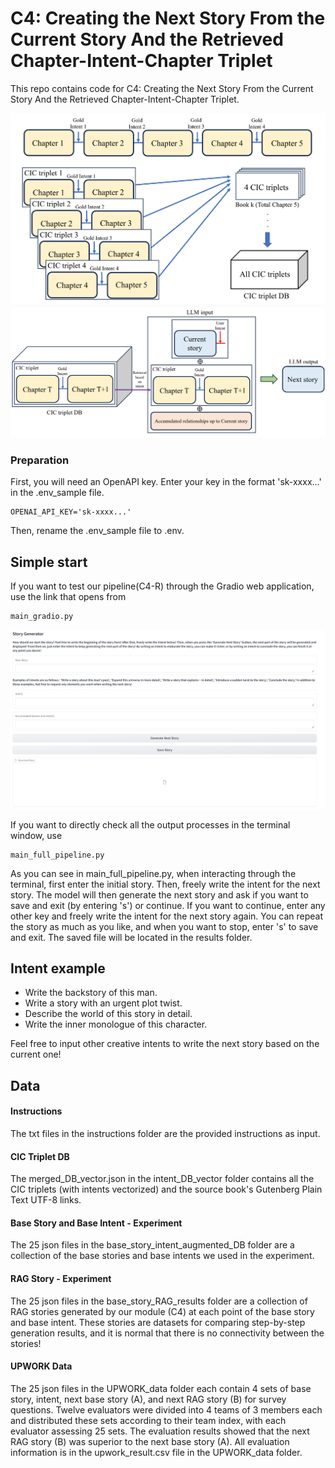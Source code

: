 # C4: Creating the Next Story From the Current Story And the Retrieved Chapter-Intent-Chapter Triplet

This repo contains code for C4: Creating the Next Story From the Current Story And the Retrieved Chapter-Intent-Chapter Triplet.

![db_img](./README_data/db.png)
![main_module_img](./README_data/main_module.png)

### Preparation

First, you will need an OpenAPI key. Enter your key in the format 'sk-xxxx...' in the .env_sample file.
```
OPENAI_API_KEY='sk-xxxx...'
```
Then, rename the .env_sample file to .env.

## Simple start

If you want to test our pipeline(C4-R) through the Gradio web application, use the link that opens from
```
main_gradio.py
```
![gradio_webpage_img](./README_data/gradio_png.png)

If you want to directly check all the output processes in the terminal window, use
```
main_full_pipeline.py
```
As you can see in main_full_pipeline.py, when interacting through the terminal, first enter the initial story. Then, freely write the intent for the next story. The model will then generate the next story and ask if you want to save and exit (by entering 's') or continue. If you want to continue, enter any other key and freely write the intent for the next story again. You can repeat the story as much as you like, and when you want to stop, enter 's' to save and exit. The saved file will be located in the results folder.

## Intent example

- Write the backstory of this man.
- Write a story with an urgent plot twist.
- Describe the world of this story in detail.
- Write the inner monologue of this character.

Feel free to input other creative intents to write the next story based on the current one!

## Data

#### Instructions
The txt files in the instructions folder are the provided instructions as input.

#### CIC Triplet DB
The merged_DB_vector.json in the intent_DB_vector folder contains all the CIC triplets (with intents vectorized) and the source book's Gutenberg Plain Text UTF-8 links.

#### Base Story and Base Intent - Experiment
The 25 json files in the base_story_intent_augmented_DB folder are a collection of the base stories and base intents we used in the experiment.

#### RAG Story - Experiment
The 25 json files in the base_story_RAG_results folder are a collection of RAG stories generated by our module (C4) at each point of the base story and base intent. These stories are datasets for comparing step-by-step generation results, and it is normal that there is no connectivity between the stories!

#### UPWORK Data
The 25 json files in the UPWORK_data folder each contain 4 sets of base story, intent, next base story (A), and next RAG story (B) for survey questions. Twelve evaluators were divided into 4 teams of 3 members each and distributed these sets according to their team index, with each evaluator assessing 25 sets. The evaluation results showed that the next RAG story (B) was superior to the next base story (A). All evaluation information is in the upwork_result.csv file in the UPWORK_data folder.